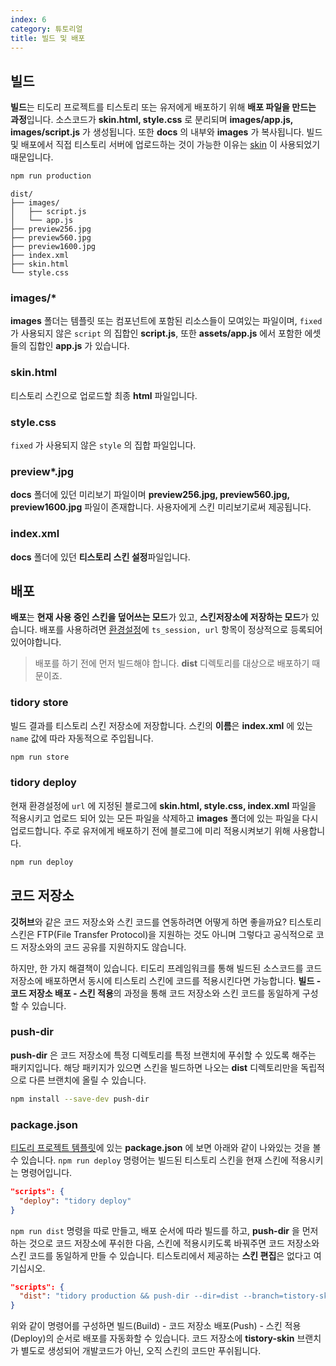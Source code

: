 ```yaml
---
index: 6
category: 튜토리얼
title: 빌드 및 배포
---
```


## 빌드

**빌드**는 티도리 프로젝트를 티스토리 또는 유저에게 배포하기 위해 **배포 파일을 만드는 과정**입니다. 소스코드가 **skin.html, style.css** 로 분리되며 **images/app.js, images/script.js** 가 생성됩니다. 또한 **docs** 의 내부와 **images** 가 복사됩니다. 빌드 및 배포에서 직접 티스토리 서버에 업로드하는 것이 가능한 이유는 [skin](https://github.com/tidory/skin) 이 사용되었기 때문입니다.

```bash
npm run production
```

```plaintext
dist/
├── images/
│   ├── script.js
│   └── app.js
├── preview256.jpg
├── preview560.jpg
├── preview1600.jpg
├── index.xml
├── skin.html
└── style.css
```

### images/*

**images** 폴더는 템플릿 또는 컴포넌트에 포함된 리소스들이 모여있는 파일이며, `fixed` 가 사용되지 않은 `script` 의 집합인 **script.js**, 또한 **assets/app.js** 에서 포함한 에셋들의 집합인 **app.js** 가 있습니다.

### skin.html

티스토리 스킨으로 업로드할 최종 **html** 파일입니다.

### style.css

`fixed` 가 사용되지 않은 `style` 의 집합 파일입니다.

### preview*.jpg

**docs** 폴더에 있던 미리보기 파일이며 **preview256.jpg, preview560.jpg, preview1600.jpg** 파일이 존재합니다. 사용자에게 스킨 미리보기로써 제공됩니다.

### index.xml

**docs** 폴더에 있던 **티스토리 스킨 설정**파일입니다.

## 배포

**배포**는 **현재 사용 중인 스킨을 덮어쓰는 모드**가 있고, **스킨저장소에 저장하는 모드**가 있습니다. 배포를 사용하려면 [환경설정](/docs/configuration)에 `ts_session, url` 항목이 정상적으로 등록되어 있어야합니다.

> 배포를 하기 전에 먼저 빌드해야 합니다. **dist** 디렉토리를 대상으로 배포하기 때문이죠.

### tidory store

빌드 결과를 티스토리 스킨 저장소에 저장합니다. 스킨의 **이름**은 **index.xml** 에 있는 `name` 값에 따라 자동적으로 주입됩니다.

```bash
npm run store
```

### tidory deploy

현재 환경설정에 `url` 에 지정된 블로그에 **skin.html, style.css, index.xml** 파일을 적용시키고 업로드 되어 있는 모든 파일을 삭제하고 **images** 폴더에 있는 파일을 다시 업로드합니다. 주로 유저에게 배포하기 전에 블로그에 미리 적용시켜보기 위해 사용합니다.

```bash
npm run deploy
```

## 코드 저장소

**깃허브**와 같은 코드 저장소와 스킨 코드를 연동하려면 어떻게 하면 좋을까요? 티스토리 스킨은 FTP(File Transfer Protocol)을 지원하는 것도 아니며 그렇다고 공식적으로 코드 저장소와의 코드 공유를 지원하지도 않습니다.

하지만, 한 가지 해결책이 있습니다. 티도리 프레임워크를 통해 빌드된 소스코드를 코드 저장소에 배포하면서 동시에 티스토리 스킨에 코드를 적용시킨다면 가능합니다. **빌드 - 코드 저장소 배포 - 스킨 적용**의 과정을 통해 코드 저장소와 스킨 코드를 동일하게 구성할 수 있습니다.

### push-dir

**push-dir** 은 코드 저장소에 특정 디렉토리를 특정 브랜치에 푸쉬할 수 있도록 해주는 패키지입니다. 해당 패키지가 있으면 스킨을 빌드하면 나오는 **dist** 디렉토리만을 독립적으로 다른 브랜치에 올릴 수 있습니다.

```bash
npm install --save-dev push-dir
```

### package.json

[티도리 프로젝트 템플릿](https://github.com/tidory/tidory)에 있는 **package.json** 에 보면 아래와 같이 나와있는 것을 볼 수 있습니다. `npm run deploy` 명령어는 빌드된 티스토리 스킨을 현재 스킨에 적용시키는 명령어입니다.

```json
"scripts": {
  "deploy": "tidory deploy"
}
```

`npm run dist` 명령을 따로 만들고, 배포 순서에 따라 빌드를 하고, **push-dir** 을 먼저 하는 것으로 코드 저장소에 푸쉬한 다음, 스킨에 적용시키도록 바꿔주면 코드 저장소와 스킨 코드를 동일하게 만들 수 있습니다. 티스토리에서 제공하는 **스킨 편집**은 없다고 여기십시오.

```json
"scripts": {
  "dist": "tidory production && push-dir --dir=dist --branch=tistory-skin --cleanup && tidory deploy"
}
```

위와 같이 명령어를 구성하면 빌드(Build) - 코드 저장소 배포(Push) - 스킨 적용(Deploy)의 순서로 배포를 자동화할 수 있습니다. 코드 저장소에 **tistory-skin** 브랜치가 별도로 생성되어 개발코드가 아닌, 오직 스킨의 코드만 푸쉬됩니다.
